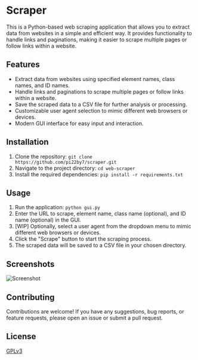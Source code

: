 # Scraper

This is a Python-based web scraping application that allows you to extract data from websites in a simple and efficient way. It provides functionality to handle links and paginations, making it easier to scrape multiple pages or follow links within a website.



## Features

- Extract data from websites using specified element names, class names, and ID names.
- Handle links and paginations to scrape multiple pages or follow links within a website.
- Save the scraped data to a CSV file for further analysis or processing.
- Customizable user agent selection to mimic different web browsers or devices.
- Modern GUI interface for easy input and interaction.




## Installation

1. Clone the repository: `git clone https://github.com/pi22by7/scraper.git`
2. Navigate to the project directory: `cd web-scraper`
3. Install the required dependencies: `pip install -r requirements.txt`

   
## Usage

1. Run the application: `python gui.py`
2. Enter the URL to scrape, element name, class name (optional), and ID name (optional) in the GUI.
3. [WIP] Optionally, select a user agent from the dropdown menu to mimic different web browsers or devices. 
4. Click the "Scrape" button to start the scraping process.
5. The scraped data will be saved to a CSV file in your chosen directory.



## Screenshots

![Screenshot](https://i.imgur.com/RBOYy8H.png)


## Contributing

Contributions are welcome! If you have any suggestions, bug reports, or feature requests, please open an issue or submit a pull request.


## License

[GPLv3](https://choosealicense.com/licenses/gpl-3.0/)

